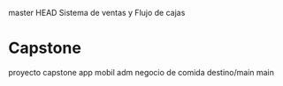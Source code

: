 master
HEAD
Sistema de ventas y Flujo de cajas
# Capstone
proyecto capstone app mobil adm negocio de comida destino/main
 main
